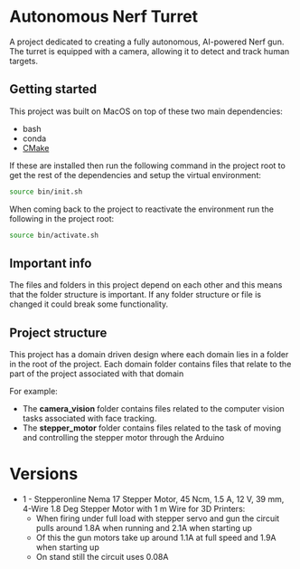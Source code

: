 # Autonomous Nerf Turret

A project dedicated to creating a fully autonomous, AI-powered Nerf gun. The turret is equipped with a camera, allowing it to detect and track human targets. 

## Getting started

This project was built on MacOS on top of these two main dependencies:
  - bash
  - conda
  - [CMake](https://cmake.org/download/)

 If these are installed then run the following command in the project root to get the rest of the dependencies and setup the virtual environment:
 ```bash
source bin/init.sh
 ```

 When coming back to the project to reactivate the environment run the following in the project root:
 ```bash
 source bin/activate.sh
 ```


## Important info

The files and folders in this project depend on each other and this means that the folder structure is important. If any folder structure or file is changed it could break some functionality.

## Project structure

This project has a domain driven design where each domain lies in a folder in the root of the project. Each domain folder contains files that relate to the part of the project associated with that domain

For example:
  - The **camera_vision** folder contains files related to the computer vision tasks associated with face tracking.
  - The **stepper_motor** folder contains files related to the task of moving and controlling the stepper motor through the Arduino


  # Versions

  - 1 - Stepperonline Nema 17 Stepper Motor, 45 Ncm, 1.5 A, 12 V, 39 mm, 4-Wire 1.8 Deg Stepper Motor with 1 m Wire for 3D Printers:
    - When firing under full load with stepper servo and gun the circuit pulls around 1.8A when running and 2.1A when starting up
    - Of this the gun motors take up around 1.1A at full speed and 1.9A when starting up
    - On stand still the circuit uses 0.08A